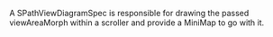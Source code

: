 A SPathViewDiagramSpec is responsible for drawing the passed viewAreaMorph within a scroller and provide a MiniMap to go with it.